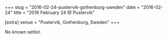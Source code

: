 +++
slug = "2016-02-24-pustervik-gothenburg-sweden"
date = "2016-02-24"
title = "2016 February 24 @ Pustervik"

[extra]
venue = "Pustervik, Gothenburg, Sweden"
+++

No known setlist.
